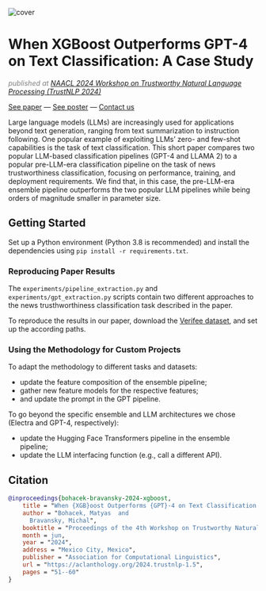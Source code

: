 ![cover](https://github.com/user-attachments/assets/6369bf7b-3778-4cd2-8bbe-ae7de1308bf7)


# When XGBoost Outperforms GPT-4 on Text Classification: A Case Study

<p style="color:#808080;"><i>published at <a href="https://trustnlpworkshop.github.io">NAACL 2024 Workshop on Trustworthy Natural Language Processing (TrustNLP 2024)</a></i></p>

[See paper](https://aclanthology.org/2024.trustnlp-1.5/) — [See poster](https://aclanthology.org/2024.trustnlp-1.5/) — [Contact us](mailto:maty-at-stanford-dot-edu)

Large language models (LLMs) are increasingly used for applications beyond text generation, ranging from text summarization to instruction following. One popular example of exploiting LLMs’ zero- and few-shot capabilities is the task of text classification. This short paper compares two popular LLM-based classification pipelines (GPT-4 and LLAMA 2) to a popular pre-LLM-era classification pipeline on the task of news trustworthiness classification, focusing on performance, training, and deployment requirements. We find that, in this case, the pre-LLM-era ensemble pipeline outperforms the two popular LLM pipelines while being orders of magnitude smaller in parameter size.

## Getting Started

Set up a Python environment (Python 3.8 is recommended) and install the dependencies using `pip install -r requirements.txt`.

### Reproducing Paper Results

The `experiments/pipeline_extraction.py` and `experiments/gpt_extraction.py` scripts contain two different approaches to the news trusthworthiness classification task described in the paper.

To reproduce the results in our paper, download the [Verifee dataset](https://forms.gle/3HZ5fn6Mi8rQEApx9), and set up the according paths.

### Using the Methodology for Custom Projects

To adapt the methodology to different tasks and datasets:

- update the feature composition of the ensemble pipeline;
- gather new feature models for the respective features;
- and update the prompt in the GPT pipeline.

To go beyond the specific ensemble and LLM architectures we chose (Electra and GPT-4, respectively):

- update the Hugging Face Transformers pipeline in the ensemble pipeline;
- update the LLM interfacing function (e.g., call a different API).

## Citation

```bibtex
@inproceedings{bohacek-bravansky-2024-xgboost,
    title = "When {XGB}oost Outperforms {GPT}-4 on Text Classification: A Case Study",
    author = "Bohacek, Matyas  and
      Bravansky, Michal",
    booktitle = "Proceedings of the 4th Workshop on Trustworthy Natural Language Processing (TrustNLP 2024)",
    month = jun,
    year = "2024",
    address = "Mexico City, Mexico",
    publisher = "Association for Computational Linguistics",
    url = "https://aclanthology.org/2024.trustnlp-1.5",
    pages = "51--60"
}
```

